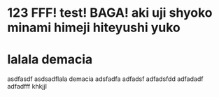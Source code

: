# 123 FFF! test! BAGA! aki uji shyoko minami himeji hiteyushi yuko
# lalala demacia
asdfasdf
asdsadflala demacia
adsfadfa
adfadsf
adfadsfdd
adfadadf
adfadfff
khkjjl
